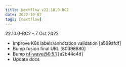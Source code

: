 ```yaml
---
title: Nextflow v22.10.0-RC2
date: 2022-10-07
tags: [nextflow]
---
```


22.10.0-RC2 - 7 Oct 2022
- Improve K8s labels/annotation validation [a569afdf]
- Bump fusion final URL [80398880]
- Bump nf-wave@0.5.1 [a2b44c4d]
- Update docs
